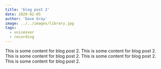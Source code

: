 ```yaml
---
title: 'blog post 2'
date: 2020-02-05
author: 'Dave Gray'
image: ../../images/library.jpg
tags:
  - voiceover
  - recording
---
```

This is some content for blog post 2.
This is some content for blog post 2.
This is some content for blog post 2.
This is some content for blog post 2.
This is some content for blog post 2.